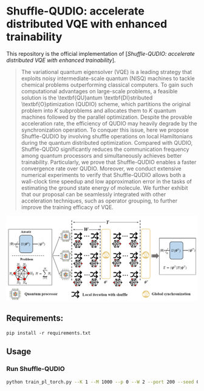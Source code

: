 # Shuffle-QUDIO: accelerate distributed VQE with enhanced trainability

This repository is the official implementation of [*Shuffle-QUDIO: accelerate distributed VQE with enhanced trainability*].

>The variational quantum eigensolver (VQE) is a leading strategy that exploits noisy intermediate-scale quantum (NISQ) machines to tackle chemical  problems outperforming classical computers. To gain such computational advantages on large-scale problems, a feasible solution is the \textbf{QU}antum \textbf{DI}stributed \textbf{O}ptimization (QUDIO) scheme, which partitions the original problem into $K$ subproblems and allocates them to $K$ quantum  machines followed by the parallel optimization. Despite the provable acceleration rate, the efficiency of QUDIO may heavily degrade  by  the synchronization operation. To conquer this issue, here we propose Shuffle-QUDIO by involving shuffle operations on local Hamiltonians during the quantum distributed optimization. Compared with QUDIO, Shuffle-QUDIO significantly reduces the communication frequency among quantum processors and simultaneously achieves better trainability. Particularly, we prove that Shuffle-QUDIO enables a faster convergence rate over QUDIO. Moreover, we conduct extensive numerical experiments to verify that Shuffle-QUDIO allows both a wall-clock time speedup and low  approximation error in the tasks of estimating the ground state energy of molecule. We further exhibit that our proposal can be seamlessly integrated with other acceleration techniques, such as operator grouping, to further improve the training efficacy of  VQE.

![scheme](./scheme.png)

## Requirements:

```setup
pip install -r requirements.txt
```

## Usage

### Run Shuffle-QUDIO

```bash
python train_pl_torch.py --K 1 --M 1000 --p 0 --W 2 --port 200 --seed 0 --mol LiH --random -1 --aggre average
```